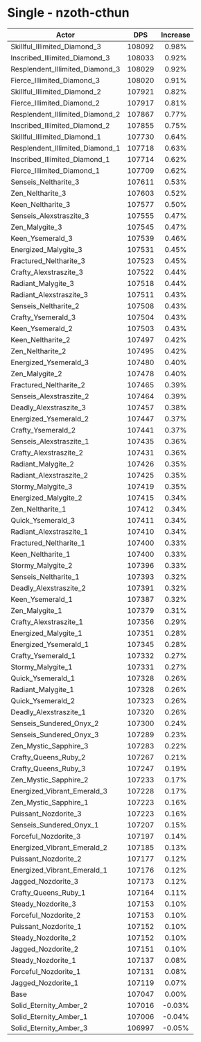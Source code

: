 # Single - nzoth-cthun
| Actor | DPS | Increase |
|---|:---:|:---:|
|Skillful_Illimited_Diamond_3|108092|0.98%|
|Inscribed_Illimited_Diamond_3|108033|0.92%|
|Resplendent_Illimited_Diamond_3|108029|0.92%|
|Fierce_Illimited_Diamond_3|108020|0.91%|
|Skillful_Illimited_Diamond_2|107921|0.82%|
|Fierce_Illimited_Diamond_2|107917|0.81%|
|Resplendent_Illimited_Diamond_2|107867|0.77%|
|Inscribed_Illimited_Diamond_2|107855|0.75%|
|Skillful_Illimited_Diamond_1|107730|0.64%|
|Resplendent_Illimited_Diamond_1|107718|0.63%|
|Inscribed_Illimited_Diamond_1|107714|0.62%|
|Fierce_Illimited_Diamond_1|107709|0.62%|
|Senseis_Neltharite_3|107611|0.53%|
|Zen_Neltharite_3|107603|0.52%|
|Keen_Neltharite_3|107577|0.50%|
|Senseis_Alexstraszite_3|107555|0.47%|
|Zen_Malygite_3|107545|0.47%|
|Keen_Ysemerald_3|107539|0.46%|
|Energized_Malygite_3|107531|0.45%|
|Fractured_Neltharite_3|107523|0.45%|
|Crafty_Alexstraszite_3|107522|0.44%|
|Radiant_Malygite_3|107518|0.44%|
|Radiant_Alexstraszite_3|107511|0.43%|
|Senseis_Neltharite_2|107508|0.43%|
|Crafty_Ysemerald_3|107504|0.43%|
|Keen_Ysemerald_2|107503|0.43%|
|Keen_Neltharite_2|107497|0.42%|
|Zen_Neltharite_2|107495|0.42%|
|Energized_Ysemerald_3|107480|0.40%|
|Zen_Malygite_2|107478|0.40%|
|Fractured_Neltharite_2|107465|0.39%|
|Senseis_Alexstraszite_2|107464|0.39%|
|Deadly_Alexstraszite_3|107457|0.38%|
|Energized_Ysemerald_2|107447|0.37%|
|Crafty_Ysemerald_2|107441|0.37%|
|Senseis_Alexstraszite_1|107435|0.36%|
|Crafty_Alexstraszite_2|107431|0.36%|
|Radiant_Malygite_2|107426|0.35%|
|Radiant_Alexstraszite_2|107425|0.35%|
|Stormy_Malygite_3|107419|0.35%|
|Energized_Malygite_2|107415|0.34%|
|Zen_Neltharite_1|107412|0.34%|
|Quick_Ysemerald_3|107411|0.34%|
|Radiant_Alexstraszite_1|107410|0.34%|
|Fractured_Neltharite_1|107400|0.33%|
|Keen_Neltharite_1|107400|0.33%|
|Stormy_Malygite_2|107396|0.33%|
|Senseis_Neltharite_1|107393|0.32%|
|Deadly_Alexstraszite_2|107391|0.32%|
|Keen_Ysemerald_1|107387|0.32%|
|Zen_Malygite_1|107379|0.31%|
|Crafty_Alexstraszite_1|107356|0.29%|
|Energized_Malygite_1|107351|0.28%|
|Energized_Ysemerald_1|107345|0.28%|
|Crafty_Ysemerald_1|107332|0.27%|
|Stormy_Malygite_1|107331|0.27%|
|Quick_Ysemerald_1|107328|0.26%|
|Radiant_Malygite_1|107328|0.26%|
|Quick_Ysemerald_2|107323|0.26%|
|Deadly_Alexstraszite_1|107320|0.26%|
|Senseis_Sundered_Onyx_2|107300|0.24%|
|Senseis_Sundered_Onyx_3|107289|0.23%|
|Zen_Mystic_Sapphire_3|107283|0.22%|
|Crafty_Queens_Ruby_2|107267|0.21%|
|Crafty_Queens_Ruby_3|107247|0.19%|
|Zen_Mystic_Sapphire_2|107233|0.17%|
|Energized_Vibrant_Emerald_3|107228|0.17%|
|Zen_Mystic_Sapphire_1|107223|0.16%|
|Puissant_Nozdorite_3|107223|0.16%|
|Senseis_Sundered_Onyx_1|107207|0.15%|
|Forceful_Nozdorite_3|107197|0.14%|
|Energized_Vibrant_Emerald_2|107185|0.13%|
|Puissant_Nozdorite_2|107177|0.12%|
|Energized_Vibrant_Emerald_1|107176|0.12%|
|Jagged_Nozdorite_3|107173|0.12%|
|Crafty_Queens_Ruby_1|107164|0.11%|
|Steady_Nozdorite_3|107153|0.10%|
|Forceful_Nozdorite_2|107153|0.10%|
|Puissant_Nozdorite_1|107152|0.10%|
|Steady_Nozdorite_2|107152|0.10%|
|Jagged_Nozdorite_2|107151|0.10%|
|Steady_Nozdorite_1|107137|0.08%|
|Forceful_Nozdorite_1|107131|0.08%|
|Jagged_Nozdorite_1|107119|0.07%|
|Base|107047|0.00%|
|Solid_Eternity_Amber_2|107016|-0.03%|
|Solid_Eternity_Amber_1|107006|-0.04%|
|Solid_Eternity_Amber_3|106997|-0.05%|

